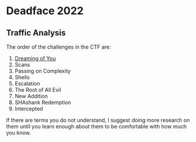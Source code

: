 # Deadface 2022

## Traffic Analysis

The order of the challenges in the CTF are:

1. [Dreaming of You](_Dreaming%20of%20You/)
2. Scans
3. Passing on Complexity
4. Shells
5. Escalation
6. The Root of All Evil
7. New Addition
8. SHAshank Redemption
9. Intercepted

If there are terms you do not understand, I suggest doing more research on them until you learn enough about them to be comfortable with how much you know.
